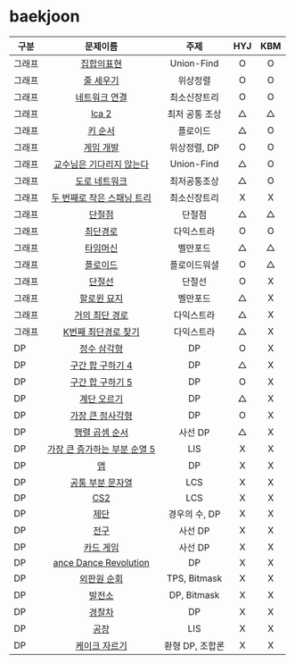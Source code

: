 # baekjoon 
| 구분 | 문제이름 | 주제 | HYJ | KBM
|---|:---:|:---:|:---:|:---:|
| 그래프 | [집합의표현](https://www.acmicpc.net/problem/1717) | Union-Find | O | O |
| 그래프 | [줄 세우기](https://www.acmicpc.net/problem/2252) | 위상정렬 | O | O |
| 그래프 | [네트워크 연결](https://www.acmicpc.net/problem/1922) | 최소신장트리 | O | O |
| 그래프 | [lca 2](https://www.acmicpc.net/problem/11438) | 최저 공통 조상 | △ | △ |
| 그래프 | [키 순서](https://www.acmicpc.net/problem/2458) | 플로이드 | △ | O |
| 그래프 | [게임 개발](https://www.acmicpc.net/problem/1516) | 위상정렬, DP | O | O |
| 그래프 | [교수님은 기다리지 않는다](https://www.acmicpc.net/problem/3830) | Union-Find | △ | O |
| 그래프 | [도로 네트워크](https://www.acmicpc.net/problem/3176) | 최저공통조상 | △ | O |
| 그래프 | [두 번째로 작은 스패닝 트리](https://www.acmicpc.net/problem/1626) | 최소신장트리 | X | X |
| 그래프 | [단절점](https://www.acmicpc.net/problem/11266) | 단절점 | △ | △ |
| 그래프 | [최단경로](https://www.acmicpc.net/problem/1753) | 다익스트라 | O | O |
| 그래프 | [타임머신](https://www.acmicpc.net/problem/11657) | 벨만포드 | △ | △ |
| 그래프 | [플로이드](https://www.acmicpc.net/problem/11404) | 플로이드워셜 | O | △ |
| 그래프 | [단절선](https://www.acmicpc.net/problem/11400) | 단절선 | O | X |
| 그래프 | [할로윈 묘지](https://www.acmicpc.net/problem/3860) | 벨만포드 | △ | X |
| 그래프 | [거의 최단 경로](https://www.acmicpc.net/problem/5719) | 다익스트라 | △ | X |
| 그래프 | [K번째 최단경로 찾기](https://www.acmicpc.net/problem/1854) | 다익스트라 | △ | X |
| DP | [정수 삼각형](https://www.acmicpc.net/problem/1932) | DP | O | X |
| DP | [구간 합 구하기 4](https://www.acmicpc.net/problem/11659) | DP | △ | X |
| DP | [구간 합 구하기 5](https://www.acmicpc.net/problem/11660) | DP | O | X |
| DP | [계단 오르기](https://www.acmicpc.net/problem/2579) | DP | △ | X |
| DP | [가장 큰 정사각형](https://www.acmicpc.net/problem/1915) | DP| O | X |
| DP | [행렬 곱셈 순서](https://www.acmicpc.net/problem/11049) | 사선 DP | △ | X |
| DP | [가장 큰 증가하는 부분 순열 5](https://www.acmicpc.net/problem/14003) | LIS | X | X |
| DP | [앱](https://www.acmicpc.net/problem/7579) | DP | X | X |
| DP | [공통 부분 문자열](https://www.acmicpc.net/problem/5582) | LCS | X | X |
| DP | [CS2](https://www.acmicpc.net/problem/9252) | LCS | X | X |
| DP | [제단](https://www.acmicpc.net/problem/5626) | 경우의 수, DP | X | X |
| DP | [전구](https://www.acmicpc.net/problem/2449) | 사선 DP | X | X |
| DP | [카드 게임](https://www.acmicpc.net/problem/11062) | 사선 DP | X | X |
| DP | [ance Dance Revolution](https://www.acmicpc.net/problem/2342) | DP | X | X |
| DP | [외판원 순회](https://www.acmicpc.net/problem/2098) | TPS, Bitmask | X | X |
| DP | [발전소](https://www.acmicpc.net/problem/1102) | DP, Bitmask | X | X |
| DP | [경찰차](https://www.acmicpc.net/problem/2618) | DP | X | X |
| DP | [공장](https://www.acmicpc.net/problem/7578) | LIS | X | X |
| DP | [케이크 자르기](https://www.acmicpc.net/problem/10714) | 환형 DP, 조합론 | X | X |

